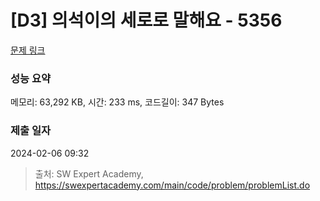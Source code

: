 # [D3] 의석이의 세로로 말해요 - 5356 

[문제 링크](https://swexpertacademy.com/main/code/problem/problemDetail.do?contestProbId=AWVWgkP6sQ0DFAUO) 

### 성능 요약

메모리: 63,292 KB, 시간: 233 ms, 코드길이: 347 Bytes

### 제출 일자

2024-02-06 09:32



> 출처: SW Expert Academy, https://swexpertacademy.com/main/code/problem/problemList.do